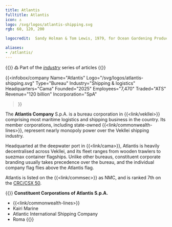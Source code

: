 ```yaml
---
title: Atlantis
fulltitle: Atlantis
icon: ⚓️
logo: /svg/logos/atlantis-shipping.svg
rgb: 60, 120, 200

logocredit:  Sandy Holman & Tom Lewis, 1979, for Ocean Gardening Products.

aliases:
- /atlantis/
---
```

{{<note>}}
߷ Part of the *[industry](/industry/)* series of articles
{{</note>}}

{{<infobox/company
	  Name="Atlantis"
	  Logo="/svg/logos/atlantis-shipping.svg"
	  Type="Bureau"
	  Industry="Shipping & logistics"
	  Headquarters="Cama"
	  Founded="2025"
	  Employees="7,470"
	  Traded="ATS"
	  Revenue="120 billion"
	  Incorporation="SpA"
  >}}

The <span class="fi fi-min-atlantis fis"></span> **Atlantis Company** S.p.A. is a bureau corporation in {{<link/vekllei>}} comprising most maritime logistics and shipping business in the country. Its member corporations, including state-owned {{<link/commonwealth-lines>}}, represent nearly monopoly power over the Vekllei shipping industry.

Headquarted at the deepwater port in {{<link/cama>}}, Atlantis is heavily decentralised across Vekllei, and its fleet ranges from wooden trawlers to suezmax container flagships. Unlike other bureaus, constituent corporate branding usually takes precedence over the bureau, and the individual company flag flies above the Atlantis flag.

Atlantis is listed on the {{<link/commsec>}} as NMC, and is ranked 7th on the [CRC/CSX 50](/ratings/).

{{<note panel>}}
**Constituent Corporations of Atlantis S.p.A.**
* {{<link/commonwealth-lines>}}
* Kairi Marine
* Atlantic International Shipping Company
* Roma
{{</note>}}

